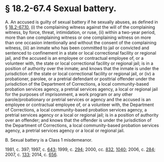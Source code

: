 # § 18.2-67.4 Sexual battery.

<p>A. An accused is guilty of sexual battery if he sexually abuses, as defined in § <a href='http://law.lis.virginia.gov/vacode/18.2-67.10/'>18.2-67.10</a>, (i) the complaining witness against the will of the complaining witness, by force, threat, intimidation, or ruse, (ii) within a two-year period, more than one complaining witness or one complaining witness on more than one occasion intentionally and without the consent of the complaining witness, (iii) an inmate who has been committed to jail or convicted and sentenced to confinement in a state or local correctional facility or regional jail, and the accused is an employee or contractual employee of, or a volunteer with, the state or local correctional facility or regional jail; is in a position of authority over the inmate; and knows that the inmate is under the jurisdiction of the state or local correctional facility or regional jail, or (iv) a probationer, parolee, or a pretrial defendant or posttrial offender under the jurisdiction of the Department of Corrections, a local community-based probation services agency, a pretrial services agency, a local or regional jail for the purposes of imprisonment, a work program or any other parole/probationary or pretrial services or agency and the accused is an employee or contractual employee of, or a volunteer with, the Department of Corrections, a local community-based probation services agency, a pretrial services agency or a local or regional jail; is in a position of authority over an offender; and knows that the offender is under the jurisdiction of the Department of Corrections, a local community-based probation services agency, a pretrial services agency or a local or regional jail.</p><p>B. Sexual battery is a Class 1 misdemeanor.</p><p>1981, c. 397; 1997, c. <a href='http://lis.virginia.gov/cgi-bin/legp604.exe?971+ful+CHAP0643'>643</a>; 1999, c. <a href='http://lis.virginia.gov/cgi-bin/legp604.exe?991+ful+CHAP0294'>294</a>; 2000, cc. <a href='http://lis.virginia.gov/cgi-bin/legp604.exe?001+ful+CHAP0832'>832</a>, <a href='http://lis.virginia.gov/cgi-bin/legp604.exe?001+ful+CHAP1040'>1040</a>; 2006, c. <a href='http://lis.virginia.gov/cgi-bin/legp604.exe?061+ful+CHAP0284'>284</a>; 2007, c. <a href='http://lis.virginia.gov/cgi-bin/legp604.exe?071+ful+CHAP0133'>133</a>; 2014, c. <a href='http://lis.virginia.gov/cgi-bin/legp604.exe?141+ful+CHAP0656'>656</a>.</p>